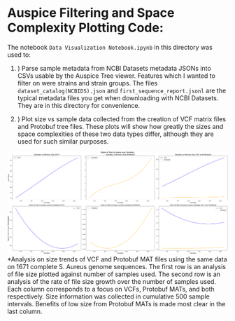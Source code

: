 # Auspice Filtering and Space Complexity Plotting Code:

The notebook ```Data Visualization Notebook.ipynb``` in this directory was used to:

1. ) Parse sample metadata from NCBI Datasets metadata JSONs into CSVs  usable 
by the Auspice Tree viewer. Features which I wanted to filter on were strains and strain groups. The files ```dataset_catalog(NCBIDS).json``` and ```first_sequence_report.jsonl``` are the typical metadata files you get when downloading with NCBI Datasets. They are in this directory for convenience.

2. ) Plot size vs sample data collected from the creation of VCF matrix files and Protobuf tree files. These plots will show how greatly the sizes and space complexities of these two data types differ, although they are used for such similar purposes.

<img width = 1000px src="./Plots/FullSizeAnalysis.png"></img>
*Analysis on size trends of VCF and Protobuf MAT files using the same data on 1671 complete S. Aureus genome sequences. The first row is an analysis of file size plotted against number of samples used. The second row is an analysis of the rate of file size growth over the number of samples used. Each column corresponds to a focus on VCFs, Protobuf MATs, and both respectively. Size information was collected in cumulative 500 sample intervals. Benefits of low size from Protobuf MATs is made most clear in the last column.



